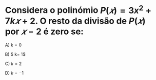 # Considera o polinómio $P(𝑥) = 3x^2 + 7k𝑥 + 2$. O resto da divisão de $P(𝑥)$ por $𝑥 - 2$ é zero se:

A) $k =0$

B) $ k= 1$

C) $k = 2$

D) $k = -1$